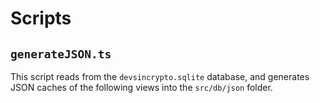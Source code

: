 # Scripts

## `generateJSON.ts`

This script reads from the `devsincrypto.sqlite` database, and generates JSON caches of the following views into the `src/db/json` folder.
